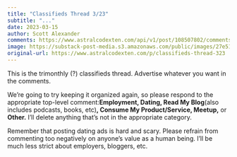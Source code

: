 ```yaml
---
title: "Classifieds Thread 3/23"
subtitle: "..."
date: 2023-03-15
author: Scott Alexander
comments: https://www.astralcodexten.com/api/v1/post/108507802/comments?&all_comments=true
image: https://substack-post-media.s3.amazonaws.com/public/images/27e51059-95c8-4fc4-888d-278efbd87134_617x395.png
original-url: https://www.astralcodexten.com/p/classifieds-thread-323
---
```

This is the trimonthly (?) classifieds thread. Advertise whatever you want in the comments.

We’re going to try keeping it organized again, so please respond to the appropriate top-level comment:**Employment, Dating, Read My Blog**(also includes podcasts, books, etc)**, Consume My Product/Service, Meetup,** or **Other.** I’ll delete anything that’s not in the appropriate category.

Remember that posting dating ads is hard and scary. Please refrain from commenting too negatively on anyone’s value as a human being. I’ll be much less strict about employers, bloggers, etc.
